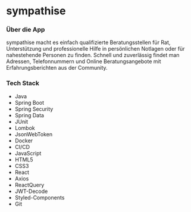 # sympathise

### Über die App

sympathise macht es einfach qualifizierte Beratungsstellen für Rat, Unterstützung und professionelle Hilfe in persönlichen Notlagen oder für nahestehende Personen zu finden. 
Schnell und zuverlässig findet man Adressen, Telefonnummern und Online Beratungsangebote mit Erfahrungsberichten aus der Community.

### Tech Stack

- Java 
- Spring Boot
- Spring Security
- Spring Data
- JUnit
- Lombok
- JsonWebToken
- Docker
- CI/CD
- JavaScript
- HTML5
- CSS3
- React 
- Axios
- ReactQuery
- JWT-Decode
- Styled-Components
- Git
